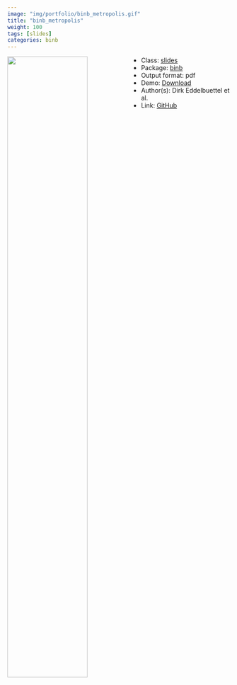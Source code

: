 ```yaml
---
image: "img/portfolio/binb_metropolis.gif"
title: "binb_metropolis"
weight: 100
tags: [slides]
categories: binb
---
```




<!--more-->

<a href="../../img/portfolio/binb_metropolis.gif"><img class = "jf-image-shadow" src="../../img/portfolio/binb_metropolis.gif" style="display: block; margin: auto;" width="60%"  align="left"></a>

- Class: [slides](../../tags/slides)
- Package: [binb](binb)
- Output format: pdf
- Demo: [Download](https://eddelbuettel.github.io/binb/metropolis_minimal.pdf)
- Author(s): Dirk Eddelbuettel et al.
- Link: [GitHub](https://github.com/eddelbuettel/binb)


